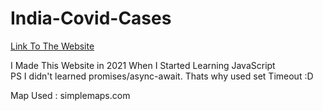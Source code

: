 # India-Covid-Cases

[Link To The Website](https://india-covid-cases.netlify.app)


I Made This Website in 2021 When I Started Learning JavaScript <br>
PS I didn't learned promises/async-await. Thats why used set Timeout :D

Map Used : simplemaps.com
